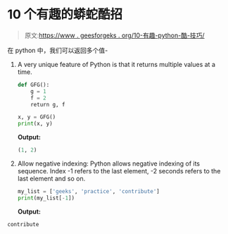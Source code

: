 # 10 个有趣的蟒蛇酷招

> 原文:[https://www . geesforgeks . org/10-有趣-python-酷-技巧/](https://www.geeksforgeeks.org/10-interesting-python-cool-tricks/)

在 python 中，我们可以返回多个值-

1.  A very unique feature of Python is that it returns multiple values at a time.

    ```py
    def GFG():
        g = 1 
        f = 2
        return g, f 

    x, y = GFG()
    print(x, y)
    ```

    **Output:**

    ```py
    (1, 2)

    ```

2.  Allow negative indexing: Python allows negative indexing of its sequence. Index -1 refers to the last element, -2 seconds refers to the last element and so on.

    ```py
    my_list = ['geeks', 'practice', 'contribute']
    print(my_list[-1])
    ```

    **Output:**

```py
contribute

```